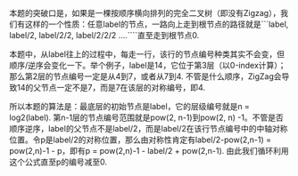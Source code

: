 本题的突破口是，如果是一棵按顺序横向排列的完全二叉树（即没有Zigzag），我们有这样的一个性质：任意label的节点，一路向上走到根节点的路径就是```label, label/2, label/2/2, label/2/2/2 ....````直至走到根节点0.

本题中，从label往上的过程中，每走一行，该行的节点编号种类其实不会变，但顺序/逆序会变化一下。举个例子，label是14，它位于第3层（以0-index计算）；那么第2层的节点编号一定是从4到7，或者从7到4. 不管是什么顺序，ZigZag会导致14的父节点一定不是7，而是7在该层的对称编号，即4.

所以本题的算法是：最底层的初始节点是label，它的层级编号就是n = log2(label). 第n-1层的节点编号范围就是pow(2, n-1)到pow(2, n) -1。不管是否顺序逆序，label的父节点不是label/2，而是label/2在该行节点编号中的中轴对称位置。令p是label/2的对称位置，那么由对称性肯定有label/2-pow(2,n-1) = pow(2,n)-1 - p，即有p = pow(2,n)-1 - label/2 + pow(2,n-1). 由此我们循环利用这个公式直至p的编号减至0.
